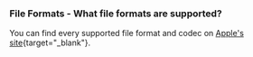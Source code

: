 ### File Formats - What file formats are supported?

You can find every supported file format and codec on [Apple's site](https://support.apple.com/en-au/guide/final-cut-pro/ver2833f855/mac){target="_blank"}.
